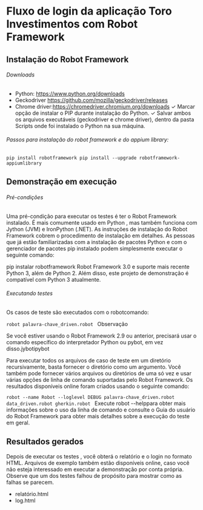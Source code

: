 # Fluxo de login da aplicação Toro Investimentos com Robot Framework 


## Instalação do Robot Framework 

###### Downloads
- Python: https://www.python.org/downloads
- Geckodriver https://github.com/mozilla/geckodriver/releases
- Chrome driver:https://chromedriver.chromium.org/downloads
✓ Marcar opção de instalar o PIP durante instalação do Python.
✓ Salvar ambos os arquivos executáveis (geckodriver e chrome driver), dentro da pasta Scripts onde foi instalado o Python na sua máquina.

###### Passos para instalação do robot framework e do appium library:

`pip install robotframework
pip install --upgrade robotframework-appiumlibrary`

## Demonstração em execução
###### Pré-condições
Uma pré-condição para executar os testes é ter o Robot Framework instalado. É mais comumente usado em Python , mas também funciona com Jython (JVM) e IronPython (.NET). As instruções de instalação do Robot Framework cobrem o procedimento de instalação em detalhes. As pessoas que já estão familiarizadas com a instalação de pacotes Python e com o gerenciador de pacotes pip instalado podem simplesmente executar o seguinte comando:

pip instalar robotframework
Robot Framework 3.0 e suporte mais recente Python 3, além de Python 2. Além disso, este projeto de demonstração é compatível com Python 3 atualmente.

###### Executando testes
Os casos de teste são executados com o robotcomando:

`robot palavra-chave_driven.robot
`
Observação

Se você estiver usando o Robot Framework 2.9 ou anterior, precisará usar o comando específico do interpretador Python ou pybot, em vez disso.jybotipybot

Para executar todos os arquivos de caso de teste em um diretório recursivamente, basta fornecer o diretório como um argumento. Você também pode fornecer vários arquivos ou diretórios de uma só vez e usar várias opções de linha de comando suportadas pelo Robot Framework. Os resultados disponíveis online foram criados usando o seguinte comando:

`robot --name Robot --loglevel DEBUG palavra-chave_driven.robot data_driven.robot gherkin.robot
`
Execute robot --helppara obter mais informações sobre o uso da linha de comando e consulte o Guia do usuário do Robot Framework para obter mais detalhes sobre a execução do teste em geral.

## Resultados gerados
Depois de executar os testes , você obterá o relatório e o login no formato HTML. Arquivos de exemplo também estão disponíveis online, caso você não esteja interessado em executar a demonstração por conta própria. Observe que um dos testes falhou de propósito para mostrar como as falhas se parecem.

- relatório.html
- log.html


